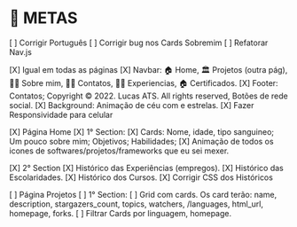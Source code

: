 # 🎯 METAS

[ ] Corrigir Português
[ ] Corrigir bug nos Cards Sobremim
[ ] Refatorar Nav.js

[X] Igual em todas as páginas
  [X] Navbar: 🏠 Home, 🏛️ Projetos (outra pág), 💁🏻 Sobre mim, 👨‍🎓 Contatos, 👩‍💻 Experiencias, 🏠 Certificados.
  [X] Footer: Contatos; Copyright © 2022. Lucas ATS. All rights reserved, Botões de rede social.
  [X] Background: Animação de céu com e estrelas.
  [X] Fazer Responsividade para celular

[X] Página Home
  [X] 1° Section:
    [X] Cards: Nome, idade, tipo sanguineo; Um pouco sobre mim; Objetivos; Habilidades;
    [X] Animação de todos os icones de softwares/projetos/frameworks que eu sei mexer.

  [X] 2° Section
    [X] Histórico das Experiências (empregos).
    [X] Histórico das Escolaridades.
    [X] Histórico dos Cursos.
    [X] Corrigir CSS dos Históricos

[ ] Página Projetos
  [ ] 1° Section: 
    [ ] Grid com cards. Os card terão: name, description, stargazers_count, topics, watchers, /languages, html_url, homepage, forks.
    [ ] Filtrar Cards por linguagem, homepage.